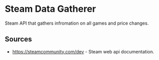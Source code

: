 
# Steam Data Gatherer

Steam API that gathers infromation on all games and price changes.

## Sources

- <https://steamcommunity.com/dev> - Steam web api documentation.